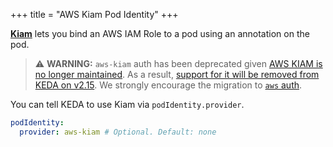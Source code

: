 +++
title = "AWS Kiam Pod Identity"
+++

[**Kiam**](https://github.com/uswitch/kiam/) lets you bind an AWS IAM Role to a pod using an annotation on the pod.

> ⚠️ **WARNING:** `aws-kiam` auth has been deprecated given [AWS KIAM is no longer maintained](https://github.com/uswitch/kiam/#-%EF%B8%8Fthis-project-is-now-being-abandoned-%EF%B8%8F-). As a result, [support for it will be removed from KEDA on v2.15](https://github.com/kedacore/keda/discussions/5342). We strongly encourage the migration to [`aws` auth](./aws.md).

You can tell KEDA to use Kiam via `podIdentity.provider`.

```yaml
podIdentity:
  provider: aws-kiam # Optional. Default: none
```
